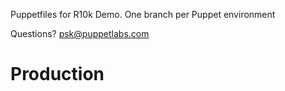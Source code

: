 Puppetfiles for R10k Demo. One branch per Puppet environment

Questions? psk@puppetlabs.com

# Production
